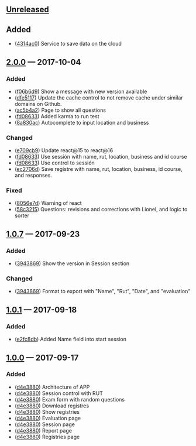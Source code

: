 ## [Unreleased][]

## Added
- ([4314ac0][]) Service to save data on the cloud

## [2.0.0][] — 2017-10-04

### Added
- ([f06b6d9][]) Show a message with new version available
- ([dfe5117][]) Update the cache control to not remove cache under similar domains on Github.
- ([ac5b4a2][]) Page to show all questions
- ([fd08633][]) Added karma to run test
- ([8a830ac][]) Autocomplete to input location and business

### Changed
- ([e709cb9][]) Update react@15 to react@16
- ([fd08633][]) Use sessión with name, rut, location, business and id course
- ([fd08633][]) Use control to sessión
- ([ec2706d][]) Save registre with name, rut, location, business, id course, and responses.

### Fixed
- ([8056e7d][]) Warning of react
- ([58c3215][]) Questions: revisions and corrections with Lionel, and logic to sorter

## [1.0.7][] — 2017-09-23
### Added
- ([3943869][]) Show the version in Session section

### Changed
- ([3943869][]) Format to export with "Name", "Rut", "Date", and "evaluation"

## [1.0.1][] — 2017-09-18
### Added
- ([e2fc8db][]) Added Name field into start session

## [1.0.0][] — 2017-09-17
### Added

- ([d4e3880][]) Architecture of APP
- ([d4e3880][]) Session control with RUT
- ([d4e3880][]) Exam form with random questions
- ([d4e3880][]) Download registres
- ([d4e3880][]) Show registries
- ([d4e3880][]) Evaluation page
- ([d4e3880][]) Session page
- ([d4e3880][]) Report page
- ([d4e3880][]) Registries page


[Unreleased]: https://github.com/JonDotsoy/otecnya-questions-offline/compare/v2.0.0...HEAD
[1.0.0]: https://github.com/JonDotsoy/otecnya-questions-offline/compare/9e5068f...v1.0.0
[1.0.1]: https://github.com/JonDotsoy/otecnya-questions-offline/compare/v1.0.0...v1.0.1
[1.0.7]: https://github.com/JonDotsoy/otecnya-questions-offline/compare/v1.0.1...v1.0.7
[2.0.0]: https://github.com/JonDotsoy/otecnya-questions-offline/compare/v1.0.7...v2.0.0
[d4e3880]: https://github.com/JonDotsoy/otecnya-questions-offline/commit/d4e3880
[e2fc8db]: https://github.com/JonDotsoy/otecnya-questions-offline/commit/e2fc8db
[3943869]: https://github.com/JonDotsoy/otecnya-questions-offline/commit/3943869
[e709cb9]: https://github.com/JonDotsoy/otecnya-questions-offline/commit/e709cb9
[8056e7d]: https://github.com/JonDotsoy/otecnya-questions-offline/commit/8056e7d
[f06b6d9]: https://github.com/JonDotsoy/otecnya-questions-offline/commit/f06b6d9
[dfe5117]: https://github.com/JonDotsoy/otecnya-questions-offline/commit/dfe5117
[58c3215]: https://github.com/JonDotsoy/otecnya-questions-offline/commit/58c3215
[ac5b4a2]: https://github.com/JonDotsoy/otecnya-questions-offline/commit/ac5b4a2
[b771814]: https://github.com/JonDotsoy/otecnya-questions-offline/commit/b771814
[fd08633]: https://github.com/JonDotsoy/otecnya-questions-offline/commit/fd08633
[ec2706d]: https://github.com/JonDotsoy/otecnya-questions-offline/commit/ec2706d
[8a830ac]: https://github.com/JonDotsoy/otecnya-questions-offline/commit/8a830ac
[4314ac0]: https://github.com/JonDotsoy/otecnya-questions-offline/commit/4314ac0
